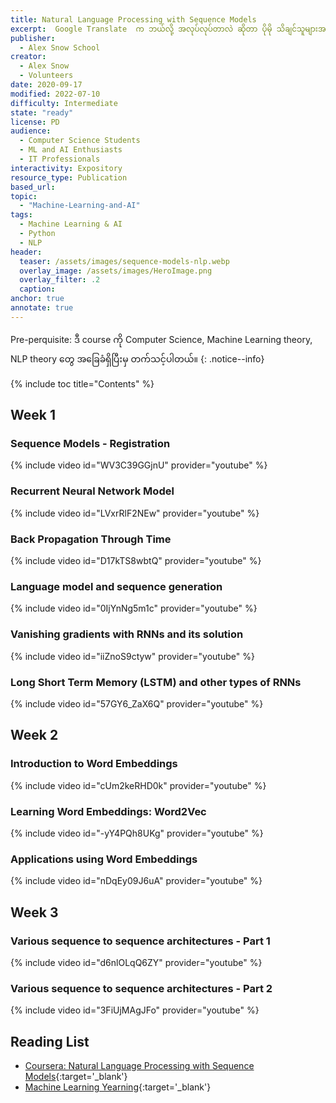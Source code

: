 ```yaml
---
title: Natural Language Processing with Sequence Models  
excerpt:  Google Translate  က ဘယ်လို့ အလုပ်လုပ်တာလဲ ဆိုတာ ပိုမို သိချင်သူများအတွက် လေ့လာသင့်တဲ့ course လေးဖြစ်ပါတယ်။ ဒီ course မှာတော့ text, audio data နဲ့ဆိုင်တာပတ်သက်ပြီး အသုံးချထားတဲ့ models တွေ အကြောင်း ပိုမို လေ့လာရမှာဖြစ်ပါတယ်။
publisher:
  - Alex Snow School
creator:
  - Alex Snow
  - Volunteers
date: 2020-09-17
modified: 2022-07-10
difficulty: Intermediate
state: "ready"
license: PD
audience:
  - Computer Science Students
  - ML and AI Enthusiasts
  - IT Professionals
interactivity: Expository
resource_type: Publication
based_url: 
topic:
  - "Machine-Learning-and-AI"
tags:
  - Machine Learning & AI
  - Python
  - NLP
header:
  teaser: /assets/images/sequence-models-nlp.webp
  overlay_image: /assets/images/HeroImage.png
  overlay_filter: .2
  caption: 
anchor: true
annotate: true
---
```


Pre-perquisite: ဒီ course ကို Computer Science, Machine Learning theory, NLP theory တွေ အခြေခံရှိပြီးမှ တက်သင့်ပါတယ်။
{: .notice--info}

{% include toc title="Contents" %}

## Week 1

### Sequence Models - Registration

{% include video id="WV3C39GGjnU" provider="youtube" %}

### Recurrent Neural Network Model

{% include video id="LVxrRlF2NEw" provider="youtube" %}

### Back Propagation Through Time

{% include video id="D17kTS8wbtQ" provider="youtube" %}

### Language model and sequence generation

{% include video id="0IjYnNg5m1c" provider="youtube" %}

### Vanishing gradients with RNNs and its solution

{% include video id="iiZnoS9ctyw" provider="youtube" %}

### Long Short Term Memory (LSTM) and other types of RNNs

{% include video id="57GY6_ZaX6Q" provider="youtube" %}

## Week 2

### Introduction to Word Embeddings

{% include video id="cUm2keRHD0k" provider="youtube" %}

### Learning Word Embeddings: Word2Vec

{% include video id="-yY4PQh8UKg" provider="youtube" %}

### Applications using Word Embeddings

{% include video id="nDqEy09J6uA" provider="youtube" %}

## Week 3

### Various sequence to sequence architectures - Part 1

{% include video id="d6nlOLqQ6ZY" provider="youtube" %}

### Various sequence to sequence architectures - Part 2

{% include video id="3FiUjMAgJFo" provider="youtube" %}

## Reading List

- [Coursera: Natural Language Processing with Sequence Models](https://www.coursera.org/learn/sequence-models-in-nlp){:target='_blank'}
- [Machine Learning Yearning](https://drive.google.com/file/d/1s1tasgwaEgh4LVAYZ-AEu5nJrvueBQiN/view?usp=sharing){:target='_blank'}
